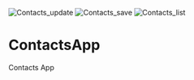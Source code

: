 ![Contacts_update](https://github.com/SamiraGaribova/ContactsApp/assets/109785551/e63c6301-dbb9-4ba4-8980-09c727eafee1)
![Contacts_save](https://github.com/SamiraGaribova/ContactsApp/assets/109785551/51610a8d-087f-4fa3-96c3-afc27fbf1f31)
![Contacts_list](https://github.com/SamiraGaribova/ContactsApp/assets/109785551/e8eafa0c-2da3-43d6-a2a6-3b2fef206158)
# ContactsApp
Contacts App

